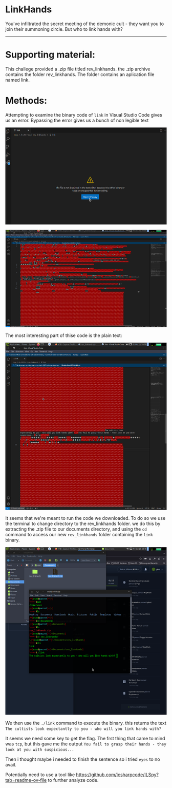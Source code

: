 # LinkHands

You've infiltrated the secret meeting of the demonic cult - they want you to join their summoning circle. But who to link hands with?

---

# Supporting material:

This challege provided a .zip file titled rev_linkhands. the .zip archive contains the folder rev_linkhands. The folder contains an aplication file named link. 

# Methods:

Attempting to examine the binary code of `link` in Visual Studio Code gives us an error. Bypassing the error gives us a bunch of non legible text

![VS_Error](/Screenshots/VS_Error.png)

![Link_code1](/Screenshots/Link_code1.png)

The most interesting part of thise code is the plain text:

![Link_code2](/Screenshots/Link_code2.png)

It seems that we're meant to run the code we downloaded. To do so we use the terminal to change directory to the rev_linkhands folder. we do this by extracting the .zip file to our documents directory, and using the `cd` command to access our new `rev_linkhands` folder containing the `link` binary.

![Parrot_terminal](/Screenshots/Parrot_terminal.png)

We then use the `./link` command to execute the binary. this returns the text `The cultists look expectantly to you - who will you link hands with?`

It seems we need some key to get the flag. The frst thing that came to mind was `tcp`, but this gave me the output `You fail to grasp their hands - they look at you with suspicious...`

Then i thought maybe i needed to finish the sentence so i tried `eyes` to no avail.

Potentially need to use a tool like https://github.com/icsharpcode/ILSpy?tab=readme-ov-file to further analyze code.
